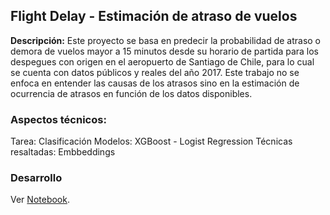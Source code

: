 ## Flight Delay - Estimación de atraso de vuelos
**Descripción:** Este proyecto se basa en predecir la probabilidad de atraso o demora de vuelos mayor a 15 minutos desde su horario de partida para los despegues con origen en el aeropuerto de Santiago de Chile, para lo cual se cuenta con datos públicos y reales del año 2017. Este trabajo no se enfoca en entender las causas de los atrasos sino en la estimación de ocurrencia de atrasos en función de los datos disponibles. 

### Aspectos técnicos:

Tarea: Clasificación
Modelos: XGBoost - Logist Regression
Técnicas resaltadas: Embbeddings 

### Desarrollo

Ver [Notebook](https://github.com/gabrielfernandorey/gabrielfernandorey.github.io/blob/main/projects/ML01/flight_delay.ipynb).

